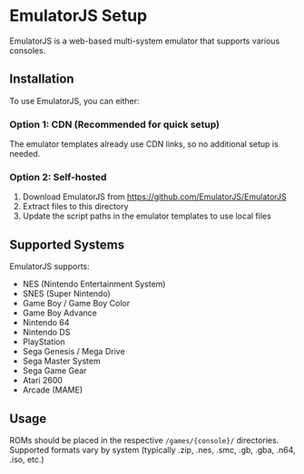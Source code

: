 # EmulatorJS Setup

EmulatorJS is a web-based multi-system emulator that supports various consoles.

## Installation

To use EmulatorJS, you can either:

### Option 1: CDN (Recommended for quick setup)
The emulator templates already use CDN links, so no additional setup is needed.

### Option 2: Self-hosted
1. Download EmulatorJS from https://github.com/EmulatorJS/EmulatorJS
2. Extract files to this directory
3. Update the script paths in the emulator templates to use local files

## Supported Systems

EmulatorJS supports:
- NES (Nintendo Entertainment System)
- SNES (Super Nintendo)
- Game Boy / Game Boy Color
- Game Boy Advance
- Nintendo 64
- Nintendo DS
- PlayStation
- Sega Genesis / Mega Drive
- Sega Master System
- Sega Game Gear
- Atari 2600
- Arcade (MAME)

## Usage

ROMs should be placed in the respective `/games/{console}/` directories.
Supported formats vary by system (typically .zip, .nes, .smc, .gb, .gba, .n64, .iso, etc.)
